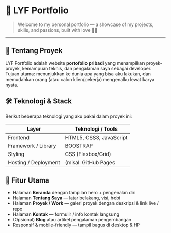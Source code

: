 # 🎨 LYF Portfolio

> Welcome to my personal portfolio — a showcase of my projects, skills, and passions, built with love 💙🖤  
---

## 🧾 Tentang Proyek

LYF Portfolio adalah website **portofolio pribadi** yang menampilkan proyek-proyek, kemampuan teknis, dan pengalaman saya sebagai developer.  
Tujuan utama: menunjukkan ke dunia apa yang bisa aku lakukan, dan memudahkan orang (atau calon klien/pekerja) mengenalku lewat karya nyata.

## 🛠️ Teknologi & Stack

Berikut beberapa teknologi yang aku pakai dalam proyek ini:

| Layer | Teknologi / Tools |
|-------|-------------------|
| Frontend | HTML5, CSS3, JavaScript |
| Framework / Library | BOOSTRAP |
| Styling | CSS (Flexbox/Grid) |
| Hosting / Deployment | (misal: GitHub Pages |

## 🎯 Fitur Utama

- Halaman **Beranda** dengan tampilan hero + pengenalan diri  
- Halaman **Tentang Saya** — latar belakang, visi, hobi  
- Halaman **Proyek / Work** — galeri proyek dengan deskripsi & link live / repo  
- Halaman **Kontak** — formulir / info kontak langsung  
- (Opsional) **Blog** atau artikel pengalaman pengembangan  
- Responsif & mobile-friendly — tampil bagus di desktop & HP  

